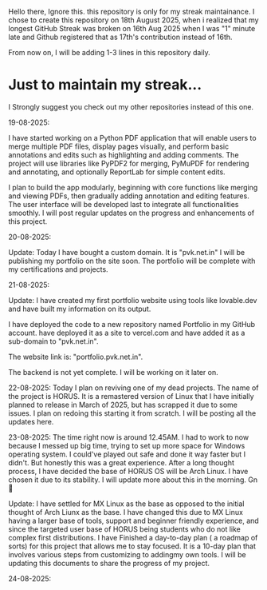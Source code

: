 Hello there,
            Ignore this. this repository is only for my streak maintainance. 
            I chose to create this repository on 18th August 2025, when i realized that my longest GitHub Streak was broken on 16th Aug 2025 when I was "1" minute late and Github registered that as 17th's contribution instead of 16th.

From now on, 
    I will be adding 1-3 lines in this repository daily. 
# Just to maintain my streak...


I Strongly suggest you check out my other repositories instead of this one.



19-08-2025:
            
I have started working on a Python PDF application that will enable users to merge multiple PDF files, display pages visually, and perform basic annotations and edits such as highlighting and adding comments. The project will
use libraries like PyPDF2 for merging, PyMuPDF for rendering and annotating, and optionally ReportLab for simple content edits.

I plan to build the app modularly, beginning with core functions like merging and viewing PDFs, then gradually adding annotation and editing features. The user interface will be developed last to integrate all functionalities
smoothly. I will post regular updates on the progress and enhancements of this project.


20-08-2025:

Update: Today I have bought a custom domain. It is "pvk.net.in"
I will be publishing my portfolio on the site soon. The portfolio will be complete with my certifications and projects.



21-08-2025:

Update: I have created my first portfolio website using tools like lovable.dev and have built my information on its output. 

I have deployed the code to a new repository named Portfolio in my GitHub account. have deployed it as a site to vercel.com and have added it as a sub-domain to "pvk.net.in". 

The website link is: "portfolio.pvk.net.in". 

The backend is not yet complete. I will be working on it later on. 


22-08-2025:
Today I plan on reviving one of my dead projects. 
The name of the project is HORUS. It is a remastered version of Linux that I have initially planned to release in March of 2025, but has scrapped it due to some issues. 
I plan on redoing this starting it from scratch. I will be posting all the updates here.

23-08-2025: 
The time right now is around 12.45AM.
I had to work to now because I messed up big time, trying to set up more space for Windows operating system. I could've played out safe and done it way faster but I didn't. But honestly this was a great experience. 
After a long thought process, I have decided the base of HORUS OS will be Arch Linux. I have chosen it due to its stability. 
I will update more about this in the morning. Gn 🙏

Update: I have settled for MX Linux as the base as opposed to the initial thought of Arch Liunx as the base. I have changed this due to MX Linux having  a larger base of tools, support and beginner friendly experience, and since the targeted user base of HORUS being students who do not like complex first distributions. 
I have Finished a day-to-day plan ( a roadmap of sorts) for this project that allows me to stay focused. It is a 10-day plan that involves various steps from customizing to addingmy own tools.
I will be updating this documents to share the progress of my project.

24-08-2025:

